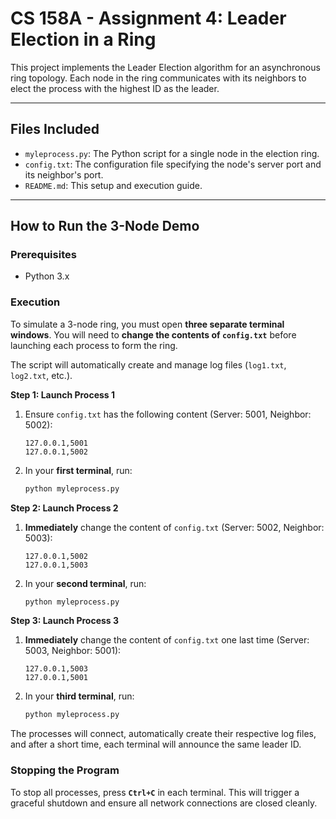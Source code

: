 # CS 158A - Assignment 4: Leader Election in a Ring

This project implements the Leader Election algorithm for an asynchronous ring topology. Each node in the ring communicates with its neighbors to elect the process with the highest ID as the leader.

---
## Files Included

* `myleprocess.py`: The Python script for a single node in the election ring.
* `config.txt`: The configuration file specifying the node's server port and its neighbor's port.
* `README.md`: This setup and execution guide.

---
## How to Run the 3-Node Demo

### Prerequisites
* Python 3.x

### Execution
To simulate a 3-node ring, you must open **three separate terminal windows**. You will need to **change the contents of `config.txt`** before launching each process to form the ring.

The script will automatically create and manage log files (`log1.txt`, `log2.txt`, etc.). 

**Step 1: Launch Process 1**

1.  Ensure `config.txt` has the following content (Server: 5001, Neighbor: 5002):
    ```
    127.0.0.1,5001
    127.0.0.1,5002
    ```
2.  In your **first terminal**, run:
    ```bash
    python myleprocess.py
    ```

**Step 2: Launch Process 2**

1.  **Immediately** change the content of `config.txt` (Server: 5002, Neighbor: 5003):
    ```
    127.0.0.1,5002
    127.0.0.1,5003
    ```
2.  In your **second terminal**, run:
    ```bash
    python myleprocess.py
    ```

**Step 3: Launch Process 3**

1.  **Immediately** change the content of `config.txt` one last time (Server: 5003, Neighbor: 5001):
    ```
    127.0.0.1,5003
    127.0.0.1,5001
    ```
2.  In your **third terminal**, run:
    ```bash
    python myleprocess.py
    ```

The processes will connect, automatically create their respective log files, and after a short time, each terminal will announce the same leader ID.

### Stopping the Program
To stop all processes, press **`Ctrl+C`** in each terminal. This will trigger a graceful shutdown and ensure all network connections are closed cleanly.